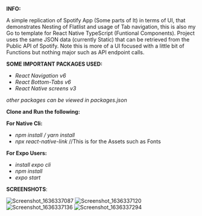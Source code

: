 **INFO:**

A simple replication of Spotify App (Some parts of It) in terms of UI, that demonstrates Nesting of Flatlist and usage of Tab navigation, this is also my Go to template for React Native TypeScript (Funtional Components). Project uses the same JSON data (currently Static) that can be retrieved from the Public API of Spotify. Note this is more of a UI focused with a little bit of Functions but nothing major such as API endpoint calls.

**SOME IMPORTANT PACKAGES USED:**
- *React Navigation v6*
- *React Bottom-Tabs v6*
- *React Native screens v3*

*other packages can be viewed in packages.json*

**Clone and Run the following:**

**For Native Cli:**

- *npm install / yarn install*
- *npx react-native-link* //This is for the Assets such as Fonts

**For Expo Users:**

- *install expo cli*
- *npm install*
- *expo start* 


**SCREENSHOTS**:

![Screenshot_1636337087](https://user-images.githubusercontent.com/87158420/140673266-e3cb9062-de52-4b2f-96e3-eda5f6e8dde1.png)
![Screenshot_1636337120](https://user-images.githubusercontent.com/87158420/140673288-c778f353-161e-4689-8c11-3efff90afb90.png)
![Screenshot_1636337136](https://user-images.githubusercontent.com/87158420/140673307-3497b251-029d-4a3e-a855-150befde5a85.png)
![Screenshot_1636337294](https://user-images.githubusercontent.com/87158420/140673485-20130427-e961-4b69-bccf-0eb81a51a45c.png)
